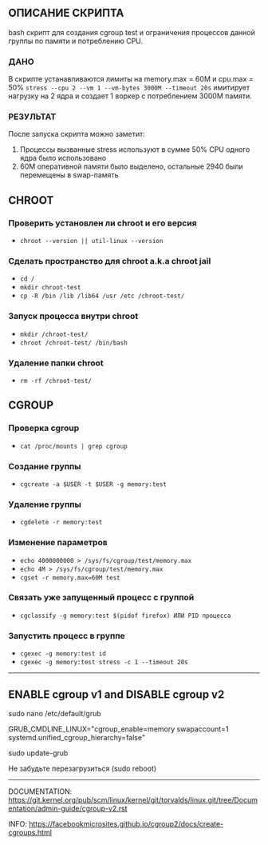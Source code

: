 ## ОПИСАНИЕ СКРИПТА

bash скрипт для создания cgroup test и ограничения процессов данной группы по памяти и потреблению CPU.
### ДАНО
В скрипте устанавливаются лимиты на memory.max = 60M и cpu.max = 50%
```stress --cpu 2 --vm 1 --vm-bytes 3000M --timeout 20s``` имитирует нагрузку на 2 ядра и создает 1 воркер с потреблением 3000M памяти.

### РЕЗУЛЬТАТ
После запуска скрипта можно заметит: 
1. Процессы вызванные stress используют в сумме 50% CPU одного ядра было использовано
2. 60M оперативной памяти было выделено, остальные 2940 были перемещены в swap-память



## CHROOT

### Проверить установлен ли chroot и его версия
- ``` chroot --version || util-linux --version ```


### Сделать пространство для chroot a.k.a **chroot jail**
- ``` cd / ```
- ``` mkdir chroot-test ```
- ``` cp -R /bin /lib /lib64 /usr /etc /chroot-test/ ```

### Запуск процесса внутри chroot
- ``` mkdir /chroot-test/ ```
- ``` chroot /chroot-test/ /bin/bash ```

### Удаление папки chroot
- ``` rm -rf /chroot-test/ ```

## CGROUP

### Проверка cgroup
- ``` cat /proc/mounts | grep cgroup ```

### Создание группы
- ``` cgcreate -a $USER -t $USER -g memory:test ```

### Удаление группы
- ``` cgdelete -r memory:test ```

### Изменение параметров
- ``` echo 4000000000 > /sys/fs/cgroup/test/memory.max ```
- ``` echo 4M > /sys/fs/cgroup/test/memory.max ```
- ``` cgset -r memory.max=60M test ```

### Связать уже запущенный процесс с группой
- ``` cgclassify -g memory:test $(pidof firefox) ИЛИ PID процесса ```

### Запустить процесс в группе
- ``` cgexec -g memory:test id ```
- ``` cgexec -g memory:test stress -c 1 --timeout 20s ```

--------------------------
ENABLE cgroup v1 and DISABLE cgroup v2
--------------------------
sudo nano /etc/default/grub

GRUB_CMDLINE_LINUX="cgroup_enable=memory swapaccount=1 systemd.unified_cgroup_hierarchy=false"

sudo update-grub

Не забудьте перезагрузиться (sudo reboot)


---
DOCUMENTATION: https://git.kernel.org/pub/scm/linux/kernel/git/torvalds/linux.git/tree/Documentation/admin-guide/cgroup-v2.rst

INFO: https://facebookmicrosites.github.io/cgroup2/docs/create-cgroups.html
